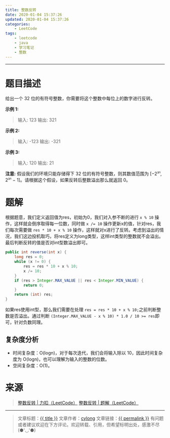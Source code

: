 ```yaml
---
title: 整数反转
date: 2020-01-04 15:37:26
updated: 2020-01-04 15:37:26
categories:
    - LeetCode
tags:
    - leetcode
    - java
    - 学习笔记
    - 整数
---
```

---

# 题目描述

给出一个 32 位的有符号整数，你需要将这个整数中每位上的数字进行反转。

**示例 1:**
> 输入: 123
> 输出: 321

**示例 2:**
> 输入: -123
> 输出: -321

**示例 3:**
> 输入: 120
> 输出: 21

**注意:**
假设我们的环境只能存储得下 32 位的有符号整数，则其数值范围为 [−2³¹,  2³¹ − 1]。请根据这个假设，如果反转后整数溢出那么就返回 0。

<!-- more -->

# 题解

根据题意，我们定义返回值为res，初始为0，我们对入参不断的进行 `x % 10` 操作，这样就会倒序取得每一位数，同时做 `x /= 10` 操作更新x的值，针对res，我们每次需要做 `res * 10 + x % 10` 操作，这样就对x进行了反转。考虑到溢出的情况，我们这边投机取巧，将res定义为long类型，这样int类型的整数就不会溢出。最后判断反转的值是否对int型数溢出即可。

```java
public int reverse(int x) {
    long res = 0;
    while (x != 0) {
        res = res * 10 + x % 10;
        x /= 10;
    }
    if (res > Integer.MAX_VALUE || res < Integer.MIN_VALUE) {
        return 0;
    }
    return (int) res;
}
```

如果res使用int型，那么我们需要在处理 `res = res * 10 + x % 10;`之前判断整数是否溢出。通过判断 `(Integer.MAX_VALUE - x % 10) * 1.0 / 10 >= res`即可，针对负数同理。

## 复杂度分析

* 时间复杂度：O(logn)，对于每次迭代，我们会将输入除以 10，因此时间复杂度为 O(logn)，也可以理解为输入的整数的位数。
* 空间复杂度：Ο(1)。

# 来源
> [整数反转 | 力扣（LeetCode）][1]
> [整数反转 | 题解（LeetCode）][2]

---

> 文章标题：<a href='{{ permalink }}' title='{{ title }}' >{{ title }}</a>
> 文章作者：[cylong](http://www.cylong.com/about/ "cylong")
> 文章链接：<a href='{{ permalink }}' title='{{ title }}' >{{ permalink }}</a>
> 有问题或者建议欢迎在下方评论。欢迎转载、引用，但希望标明出处，感激不尽(●'◡'●)

[1]: https://leetcode-cn.com/problems/reverse-integer/ "整数反转 | 力扣（LeetCode）"
[2]: https://leetcode-cn.com/problems/reverse-integer/solution/zheng-shu-fan-zhuan-by-leetcode/ "整数反转 | 题解（LeetCode）"
